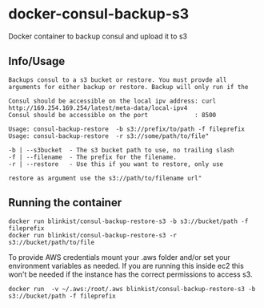 # docker-consul-backup-s3
Docker container to backup consul and upload it to s3

Info/Usage
-----

```
Backups consul to a s3 bucket or restore. You must provde all arguments for either backup or restore. Backup will only run if the 

Consul should be accessible on the local ipv address: curl http://169.254.169.254/latest/meta-data/local-ipv4
Consul should be accessible on the port             : 8500

Usage: consul-backup-restore  -b s3://prefix/to/path -f fileprefix
Usage: consul-backup-restore  -r s3://some/path/to/file"

-b | --s3bucket  - The s3 bucket path to use, no trailing slash
-f | --filename  - The prefix for the filename.
-r | --restore   - Use this if you want to restore, only use

restore as argument use the s3://path/to/filename url"

```

Running the container
----------------------
```
docker run blinkist/consul-backup-restore-s3 -b s3://bucket/path -f fileprefix
docker run blinkist/consul-backup-restore-s3 -r s3://bucket/path/to/file
```

To provide AWS credentials mount your .aws folder and/or set your environment
variables as needed. If you are running this inside ec2 this won't be needed
if the instance has the correct permissions to access s3.

```
docker run  -v ~/.aws:/root/.aws blinkist/consul-backup-restore-s3 -b s3://bucket/path -f fileprefix
```
